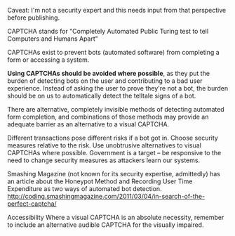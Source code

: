 Caveat: I'm not a security expert and this needs input from that perspective before publishing.

CAPTCHA stands for "Completely Automated Public Turing test to tell Computers and Humans Apart"

CAPTCHAs exist to prevent bots (automated software) from completing a form or accessing a system.

**Using CAPTCHAs should be avoided where possible**, as they put the burden of detecting bots on the user and contributing to a bad user experience. Instead of asking the user to prove they're not a bot, the burden should be on us to automatically detect the telltale signs of a bot.

There are alternative, completely invisible methods of detecting automated form completion, and combinations of those methods may provide an adequate barrier as an alternative to a visual CAPTCHA.

Different transactions pose different risks if a bot got in. Choose security measures relative to the risk. Use unobtrusive alternatives to visual CAPTCHAs where possible. Government is a target – be responsive to the need to change security measures as attackers learn our systems.

Smashing Magazine (not known for its security expertise, admittedly) has an article about the Honeypot Method and Recording User Time Expenditure as two ways of automated bot detection. http://coding.smashingmagazine.com/2011/03/04/in-search-of-the-perfect-captcha/

Accessibility Where a visual CAPTCHA is an absolute necessity, remember to include an alternative audible CAPTCHA for the visually impaired.
